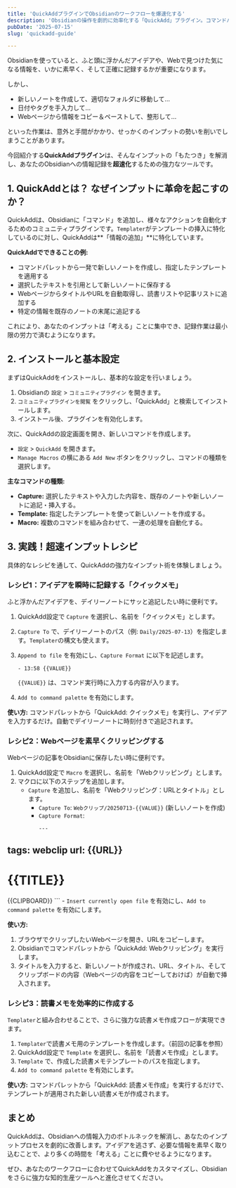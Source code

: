 ```yaml
---
title: 'QuickAddプラグインでObsidianのワークフローを爆速化する'
description: 'Obsidianの操作を劇的に効率化する「QuickAdd」プラグイン。コマンドパレットから一発でノート作成、テンプレート適用、タスク追加など、あらゆるアクションを実行する方法を解説します。'
pubDate: '2025-07-15'
slug: 'quickadd-guide'

---
```


Obsidianを使っていると、ふと頭に浮かんだアイデアや、Webで見つけた気になる情報を、いかに素早く、そして正確に記録するかが重要になります。

しかし、
- 新しいノートを作成して、適切なフォルダに移動して…
- 日付やタグを手入力して…
- Webページから情報をコピー＆ペーストして、整形して…

といった作業は、意外と手間がかかり、せっかくのインプットの勢いを削いでしまうことがあります。

今回紹介する**QuickAddプラグイン**は、そんなインプットの「もたつき」を解消し、あなたのObsidianへの情報記録を**超速化**するための強力なツールです。

## 1. QuickAddとは？ なぜインプットに革命を起こすのか？

QuickAddは、Obsidianに「コマンド」を追加し、様々なアクションを自動化するためのコミュニティプラグインです。`Templater`がテンプレートの挿入に特化しているのに対し、QuickAddは**「情報の追加」**に特化しています。

**QuickAddでできることの例:**
- コマンドパレットから一発で新しいノートを作成し、指定したテンプレートを適用する
- 選択したテキストを引用として新しいノートに保存する
- WebページからタイトルやURLを自動取得し、読書リストや記事リストに追加する
- 特定の情報を既存のノートの末尾に追記する

これにより、あなたのインプットは「考える」ことに集中でき、記録作業は最小限の労力で済むようになります。

## 2. インストールと基本設定

まずはQuickAddをインストールし、基本的な設定を行いましょう。

1.  Obsidianの `設定` > `コミュニティプラグイン` を開きます。
2.  `コミュニティプラグインを閲覧` をクリックし、「QuickAdd」と検索してインストールします。
3.  インストール後、プラグインを有効化します。

次に、QuickAddの設定画面を開き、新しいコマンドを作成します。

- `設定` > `QuickAdd` を開きます。
- `Manage Macros` の横にある `Add New` ボタンをクリックし、コマンドの種類を選択します。

**主なコマンドの種類:**
- **Capture:** 選択したテキストや入力した内容を、既存のノートや新しいノートに追記・挿入する。
- **Template:** 指定したテンプレートを使って新しいノートを作成する。
- **Macro:** 複数のコマンドを組み合わせて、一連の処理を自動化する。

## 3. 実践！超速インプットレシピ

具体的なレシピを通して、QuickAddの強力なインプット術を体験しましょう。

### レシピ1：アイデアを瞬時に記録する「クイックメモ」

ふと浮かんだアイデアを、デイリーノートにサッと追記したい時に便利です。

1.  QuickAdd設定で `Capture` を選択し、名前を「クイックメモ」とします。
2.  `Capture To` で、デイリーノートのパス（例: `Daily/2025-07-13`）を指定します。`Templater`の構文も使えます。
3.  `Append to file` を有効にし、`Capture Format` に以下を記述します。

    ```
    - 13:58 {{VALUE}}
    ```
    `{{VALUE}}` は、コマンド実行時に入力する内容が入ります。
4.  `Add to command palette` を有効にします。

**使い方:** コマンドパレットから「QuickAdd: クイックメモ」を実行し、アイデアを入力するだけ。自動でデイリーノートに時刻付きで追記されます。

### レシピ2：Webページを素早くクリッピングする

Webページの記事をObsidianに保存したい時に便利です。

1.  QuickAdd設定で `Macro` を選択し、名前を「Webクリッピング」とします。
2.  マクロに以下のステップを追加します。
    - `Capture` を追加し、名前を「Webクリッピング：URLとタイトル」とします。
        - `Capture To`: `Webクリップ/20250713-{{VALUE}}` (新しいノートを作成)
        - `Capture Format`: 
            ```
            ---
tags: webclip
url: {{URL}}
---

# {{TITLE}}

{{CLIPBOARD}}
            ```
        - `Insert currently open file` を有効にし、`Add to command palette` を有効にします。

**使い方:**
1.  ブラウザでクリップしたいWebページを開き、URLをコピーします。
2.  Obsidianでコマンドパレットから「QuickAdd: Webクリッピング」を実行します。
3.  タイトルを入力すると、新しいノートが作成され、URL、タイトル、そしてクリップボードの内容（Webページの内容をコピーしておけば）が自動で挿入されます。

### レシピ3：読書メモを効率的に作成する

`Templater`と組み合わせることで、さらに強力な読書メモ作成フローが実現できます。

1.  `Templater`で読書メモ用のテンプレートを作成します。（前回の記事を参照）
2.  QuickAdd設定で `Template` を選択し、名前を「読書メモ作成」とします。
3.  `Template` で、作成した読書メモテンプレートのパスを指定します。
4.  `Add to command palette` を有効にします。

**使い方:** コマンドパレットから「QuickAdd: 読書メモ作成」を実行するだけで、テンプレートが適用された新しい読書メモが作成されます。

## まとめ

QuickAddは、Obsidianへの情報入力のボトルネックを解消し、あなたのインプットプロセスを劇的に改善します。アイデアを逃さず、必要な情報を素早く取り込むことで、より多くの時間を「考える」ことに費やせるようになります。

ぜひ、あなたのワークフローに合わせてQuickAddをカスタマイズし、Obsidianをさらに強力な知的生産ツールへと進化させてください。

